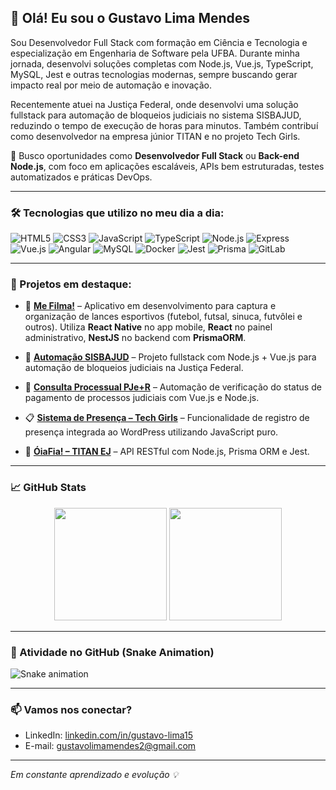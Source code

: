 
## 👋 Olá! Eu sou o Gustavo Lima Mendes

Sou Desenvolvedor Full Stack com formação em Ciência e Tecnologia e especialização em Engenharia de Software pela UFBA. Durante minha jornada, desenvolvi soluções completas com Node.js, Vue.js, TypeScript, MySQL, Jest e outras tecnologias modernas, sempre buscando gerar impacto real por meio de automação e inovação.

Recentemente atuei na Justiça Federal, onde desenvolvi uma solução fullstack para automação de bloqueios judiciais no sistema SISBAJUD, reduzindo o tempo de execução de horas para minutos. Também contribuí como desenvolvedor na empresa júnior TITAN e no projeto Tech Girls.

💼 Busco oportunidades como **Desenvolvedor Full Stack** ou **Back-end Node.js**, com foco em aplicações escaláveis, APIs bem estruturadas, testes automatizados e práticas DevOps.

---

### 🛠 Tecnologias que utilizo no meu dia a dia:

![HTML5](https://img.shields.io/badge/HTML5-E34F26?style=flat&logo=html5&logoColor=white)
![CSS3](https://img.shields.io/badge/CSS3-1572B6?style=flat&logo=css3&logoColor=white)
![JavaScript](https://img.shields.io/badge/JavaScript-F7DF1E?style=flat&logo=javascript&logoColor=black)
![TypeScript](https://img.shields.io/badge/TypeScript-3178C6?style=flat&logo=typescript&logoColor=white)
![Node.js](https://img.shields.io/badge/Node.js-339933?style=flat&logo=node.js&logoColor=white)
![Express](https://img.shields.io/badge/Express.js-000000?style=flat&logo=express&logoColor=white)
![Vue.js](https://img.shields.io/badge/Vue.js-4FC08D?style=flat&logo=vue.js&logoColor=white)
![Angular](https://img.shields.io/badge/Angular-DD0031?style=flat&logo=angular&logoColor=white)
![MySQL](https://img.shields.io/badge/MySQL-4479A1?style=flat&logo=mysql&logoColor=white)
![Docker](https://img.shields.io/badge/Docker-2496ED?style=flat&logo=docker&logoColor=white)
![Jest](https://img.shields.io/badge/Jest-C21325?style=flat&logo=jest&logoColor=white)
![Prisma](https://img.shields.io/badge/Prisma-3982CE?style=flat&logo=prisma&logoColor=white)
![GitLab](https://img.shields.io/badge/GitLab-FC6D26?style=flat&logo=gitlab&logoColor=white)

---

### 🚀 Projetos em destaque:

- 🎥 [**Me Filma!**](#) – Aplicativo em desenvolvimento para captura e organização de lances esportivos (futebol, futsal, sinuca, futvôlei e outros). Utiliza **React Native** no app mobile, **React** no painel administrativo, **NestJS** no backend com **PrismaORM**.

- 🔧 [**Automação SISBAJUD**](#) – Projeto fullstack com Node.js + Vue.js para automação de bloqueios judiciais na Justiça Federal.

- 🧾 [**Consulta Processual PJe+R**](#) – Automação de verificação do status de pagamento de processos judiciais com Vue.js e Node.js.

- 📋 [**Sistema de Presença – Tech Girls**](#) – Funcionalidade de registro de presença integrada ao WordPress utilizando JavaScript puro.

- 💼 [**ÓiaFia! – TITAN EJ**](#) – API RESTful com Node.js, Prisma ORM e Jest.

---

### 📈 GitHub Stats

<div align="center">
  <img height="180em" src="https://github-readme-stats.vercel.app/api?username=gustavolima15&show_icons=true&theme=radical&count_private=true"/>
  <img height="180em" src="https://github-readme-stats.vercel.app/api/top-langs/?username=gustavolima15&layout=compact&theme=radical"/>
</div>

---

### 🐍 Atividade no GitHub (Snake Animation)

![Snake animation](https://raw.githubusercontent.com/gustavolima15/gustavolima15/output/github-contribution-grid-snake.svg)

---

### 📫 Vamos nos conectar?

- LinkedIn: [linkedin.com/in/gustavo-lima15](https://linkedin.com/in/gustavo-lima15)
- E-mail: gustavolimamendes2@gmail.com

---

_Em constante aprendizado e evolução 💡_
